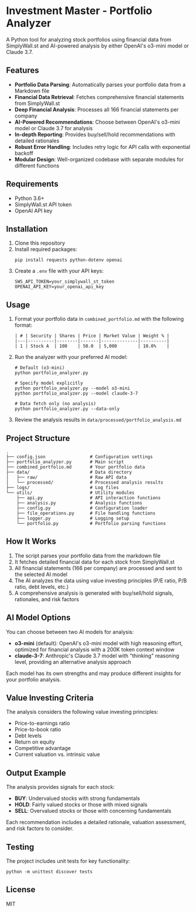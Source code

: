 # Investment Master - Portfolio Analyzer

A Python tool for analyzing stock portfolios using financial data from SimplyWall.st and AI-powered analysis by either OpenAI's o3-mini model or Claude 3.7.

## Features

- **Portfolio Data Parsing**: Automatically parses your portfolio data from a Markdown file
- **Financial Data Retrieval**: Fetches comprehensive financial statements from SimplyWall.st
- **Deep Financial Analysis**: Processes all 166 financial statements per company
- **AI-Powered Recommendations**: Choose between OpenAI's o3-mini model or Claude 3.7 for analysis
- **In-depth Reporting**: Provides buy/sell/hold recommendations with detailed rationales
- **Robust Error Handling**: Includes retry logic for API calls with exponential backoff
- **Modular Design**: Well-organized codebase with separate modules for different functions

## Requirements

- Python 3.6+
- SimplyWall.st API token
- OpenAI API key

## Installation

1. Clone this repository
2. Install required packages:
   ```
   pip install requests python-dotenv openai
   ```
3. Create a `.env` file with your API keys:
   ```
   SWS_API_TOKEN=your_simplywall_st_token
   OPENAI_API_KEY=your_openai_api_key
   ```

## Usage

1. Format your portfolio data in `combined_portfolio.md` with the following format:
   ```
   | # | Security | Shares | Price | Market Value | Weight % |
   |---|----------|--------|-------|--------------|----------|
   | 1 | Stock A  | 100    | 50.0  | 5,000        | 10.0%    |
   ```

2. Run the analyzer with your preferred AI model:
   ```
   # Default (o3-mini)
   python portfolio_analyzer.py
   
   # Specify model explicitly
   python portfolio_analyzer.py --model o3-mini
   python portfolio_analyzer.py --model claude-3-7
   
   # Data fetch only (no analysis)
   python portfolio_analyzer.py --data-only
   ```

3. Review the analysis results in `data/processed/portfolio_analysis.md`

## Project Structure

```
.
├── config.json                 # Configuration settings
├── portfolio_analyzer.py       # Main script
├── combined_portfolio.md       # Your portfolio data
├── data/                       # Data directory
│   ├── raw/                    # Raw API data
│   └── processed/              # Processed analysis results
├── logs/                       # Log files
└── utils/                      # Utility modules
    ├── api.py                  # API interaction functions
    ├── analysis.py             # Analysis functions
    ├── config.py               # Configuration loader
    ├── file_operations.py      # File handling functions
    ├── logger.py               # Logging setup
    └── portfolio.py            # Portfolio parsing functions
```

## How It Works

1. The script parses your portfolio data from the markdown file
2. It fetches detailed financial data for each stock from SimplyWall.st
3. All financial statements (166 per company) are processed and sent to the selected AI model
4. The AI analyzes the data using value investing principles (P/E ratio, P/B ratio, debt levels, etc.)
5. A comprehensive analysis is generated with buy/sell/hold signals, rationales, and risk factors

## AI Model Options

You can choose between two AI models for analysis:

- **o3-mini** (default): OpenAI's o3-mini model with high reasoning effort, optimized for financial analysis with a 200K token context window
- **claude-3-7**: Anthropic's Claude 3.7 model with "thinking" reasoning level, providing an alternative analysis approach

Each model has its own strengths and may produce different insights for your portfolio analysis.

## Value Investing Criteria

The analysis considers the following value investing principles:
- Price-to-earnings ratio
- Price-to-book ratio
- Debt levels
- Return on equity
- Competitive advantage
- Current valuation vs. intrinsic value

## Output Example

The analysis provides signals for each stock:
- **BUY**: Undervalued stocks with strong fundamentals
- **HOLD**: Fairly valued stocks or those with mixed signals
- **SELL**: Overvalued stocks or those with concerning fundamentals

Each recommendation includes a detailed rationale, valuation assessment, and risk factors to consider.

## Testing

The project includes unit tests for key functionality:
```
python -m unittest discover tests
```

## License

MIT 